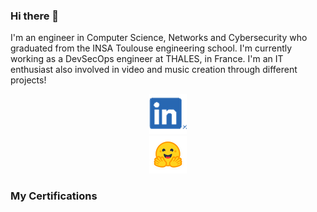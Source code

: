 ### Hi there 👋

I'm an engineer in Computer Science, Networks and Cybersecurity who graduated from the INSA Toulouse engineering school. I'm currently working as a DevSecOps engineer at THALES, in France. I'm an IT enthusiast also involved in video and music creation through different projects!
<div class="socials" style="display: grid;align-items: center;justify-content: center;place-items: center;text-align: center;">
    <a href="https://www.linkedin.com/in/romain-monier" target="_blank"><img src="img/social/linkedin.png" alt="LINKEDIN" style="margin: 0 auto;max-width: 100%; height: auto;"></a>
    <a href="https://huggingface.co/rmonier" target="_blank"><img src="img/social/hf-logo.png" alt="HUGGINGFACE" style="margin: 0 auto;max-width: 100%; height: auto;"></a>
</div>

### My Certifications

<!--START_SECTION:badges-->
<!--END_SECTION:badges-->